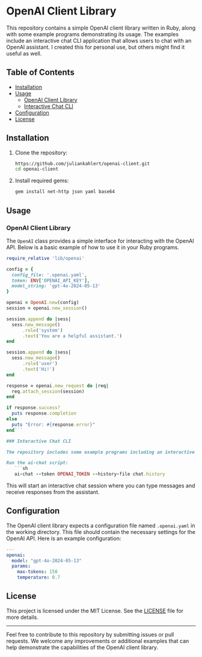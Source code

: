 # OpenAI Client Library
This repository contains a simple OpenAI client library written in Ruby, along with some example programs demonstrating its usage. The examples include an interactive chat CLI application that allows users to chat with an OpenAI assistant.
I created this for personal use, but others might find it useful as well.

## Table of Contents

- [Installation](#installation)
- [Usage](#usage)
  - [OpenAI Client Library](#openai-client-library)
  - [Interactive Chat CLI](#interactive-chat-cli)
- [Configuration](#configuration)
- [License](#license)

## Installation

1. Clone the repository:
   ```sh
   https://github.com/juliankahlert/openai-client.git
   cd openai-client
   ```

2. Install required gems:
   ```sh
   gem install net-http json yaml base64
   ```

## Usage

### OpenAI Client Library

The `OpenAI` class provides a simple interface for interacting with the OpenAI API. Below is a basic example of how to use it in your Ruby programs.

```ruby
require_relative 'lib/openai'

config = {
  config_file: '.openai.yaml',
  token: ENV['OPENAI_API_KEY'],
  model_string: 'gpt-4o-2024-05-13'
}

openai = OpenAI.new(config)
session = openai.new_session()

session.append do |sess|
  sess.new_message()
      .role('system')
      .text('You are a helpful assistant.')
end

session.append do |sess|
  sess.new_message()
      .role('user')
      .text('Hi!')
end

response = openai.new_request do |req|
  req.attach_session(session)
end

if response.success?
  puts response.completion
else
  puts "Error: #{response.error}"
end```

### Interactive Chat CLI

The repository includes some example programs including an interactive chat CLI that communicates with an OpenAI assistant.

Run the ai-chat script:
   ```sh
   ai-chat --token OPENAI_TOKEN --history-file chat.history
   ```

   This will start an interactive chat session where you can type messages and receive responses from the assistant.

## Configuration

The OpenAI client library expects a configuration file named `.openai.yaml` in the working directory. This file should contain the necessary settings for the OpenAI API. Here is an example configuration:

```yaml
---
openai:
  model: "gpt-4o-2024-05-13"
  params:
    max-tokens: 150
    temperature: 0.7
```

## License

This project is licensed under the MIT License. See the [LICENSE](LICENSE) file for more details.

---

Feel free to contribute to this repository by submitting issues or pull requests. We welcome any improvements or additional examples that can help demonstrate the capabilities of the OpenAI client library.
